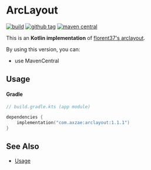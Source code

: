 # ArcLayout

<p>

[![build](https://img.shields.io/github/actions/workflow/status/axzae/arc-layout/pre-merge.yaml?branch=master)][actions]
[![github tag](https://img.shields.io/github/v/tag/axzae/arc-layout?label=github)][releases]
[![maven central](https://img.shields.io/maven-central/v/com.axzae/arclayout)][mavencentral]

</p>

This is an **Kotlin implementation** of [florent37's arclayout](https://github.com/florent37/arclayout).

By using this version, you can:
- use MavenCentral

## Usage

#### Gradle

```kotlin
// build.gradle.kts (app module)

dependencies {
    implementation("com.axzae:arclayout:1.1.1")
}
```

## See Also

- [Usage](https://github.com/florent37/arclayout#usage)

[mavencentral]: https://central.sonatype.com/artifact/com.axzae/arclayout
[actions]: https://github.com/axzae/arc-layout/actions
[releases]: https://github.com/axzae/arc-layout/releases
